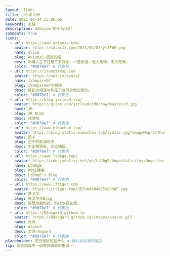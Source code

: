 ```yaml
---
layout: links
title: 小小友人帐
date: 2021-08-24 13:06:06
keywords: 友链
description: Adkinsm 的小伙伴们
comments: true
links:
  - url: https://www.axiomxs.com/
    avatar: https://s3.ax1x.com/2021/02/07/ytIFWF.png
    name: Axiom
    blog: AxiomXS-极帝网络
    desc: 所谓人生不过是三五好友，一壶老酒，佳人相伴，无灾无难。
    color: "#0078e7" # 代表色
  - url: https://ivampiresp.com
    avatar: https://nwl.im/avatar
    name: iVampireSP
    blog: iVampireSPの物語
    desc: 用初次相遇与你定下这份永恒的誓约。
    color: "#0078e7" # 代表色
  - url: https://blog.jrcloud.vip/
    avatar: https://gitee.com/jrcloud/cdn/raw/master/d.jpg
    name: JR
    blog: JR BLOG
    desc: 咕咕咕
    color: "#0078e7" # 代表色
  - url: https://www.mikuchan.top/
    avatar: https://blog-static.mikuchan.top/avatar.jpg?imageMogr2/thumbnail/!20p/format/webp/blur/1x0/quality/70/w/256/h/256
    name: 团子
    blog: 团子的航海日志
    desc: 不定期更新，欢迎捕捉。
    color: "#0078e7" # 代表色
  - url: https://www.ltdoge.top/
    avatar: https://cdn.jsdelivr.net/gh/LtD0gE/dogestatic/img/doge-favicon.ico
    name: LtD0gE
    blog: D0gE博客
    desc: LtD0gE's Blog
    color: "#0078e7" # 代表色
  - url: https://www.iftiger.com
    avatar: https://ittiger.top/%E5%A4%B4%E5%83%8F.jpg
    name: 泰戈尔
    blog: 泰戈尔のBlog
    desc: 智慧成就科技，科技改变生活。
    color: "#0078e7" # 代表色
  - url: https://69asgard.github.io
    avatar: https://69asgard.github.io/images/avatar.gif
    name: 太渊
    blog: Asgard
    desc: 太渊-Asgard
    color: "#0078e7" # 代表色
placeholder: 还没想好说些什么 # 默认对友链的描述
tip: 友链加载中～如失败请刷新重试～
---
```

